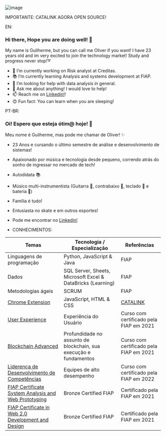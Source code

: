![image](https://user-images.githubusercontent.com/85374093/178001842-87e1b7ab-24f2-462b-ae0c-717263ce2e29.png)

IMPORTANTE: CATALINK AGORA OPEN SOURCE! 

EN:
### Hi there, Hope you are doing well! 👋
My name is Guilherme, but you can call me Oliver if you want! 
I have 23 years old and im very excited to join the technology market! Study and progress never stop!➰
- 🔭 I’m currently working on Risk analyst at Creditas.
- 📚 I’m currently learning Analysis and systems development at FIAP.
- 🤔 I’m looking for help with data analysis in general.
- 💬 Ask me about anything! I would love to help!
- 📫 Reach me on [Linkedin!](https://www.linkedin.com/in/guilherme-oliveira-931197193/)!
- 😍 Fun fact: You can learn when you are sleeping!

PT-BR:
### Oi! Espero que esteja ótim@ hoje! 👋
Meu nome é Guilherme, mas pode me chamar de Oliver! ✨
- 23 Anos e cursando o último semestre de análise e desenvolvimento de sistemas! 
- Apaixonado por música e tecnologia desde pequeno, correndo atrás do sonho de ingressar no mercado de tech!
- Autodidata 📚
- Músico multi-instrumentista (Guitarra 🎸, contrabaixo 🎸, teclado 🎹 e bateria 🥁)
- Família é tudo!
- Entusiasta no skate e em outros esportes!
- Pode me encontrar no [Linkedin!](https://www.linkedin.com/in/guilherme-oliveira-931197193/)

- CONHECIMENTOS: 

| Temas  |  Tecnologia / Especialização | Referências  |  
| ------------------- | ------------------- | ------------------- |
|  Linguagens de programação | Python, JavaScript & Java | FIAP |
|  Dados | SQL Server, Sheets, Microsoft Excel & DataBricks (Learning) | FIAP |
|  Metodologias ágeis |  SCRUM |  FIAP |
|  [Chrome Extension](https://github.com/olvriz/CATALINK) | JavaScript, HTML & CSS | [CATALINK](https://github.com/olvriz/CATALINK)|
|  [User Experience](https://on.fiap.com.br/pluginfile.php/1/local_nanocourses/certificado_nanocourse/12495/c0dd41b87beebea92738f986b3c97250/certificado.png) | Experiência do Usuário | Curso com certificado pela FIAP em 2021 |
|  [Blockchain Advanced](https://on.fiap.com.br/pluginfile.php/1/local_nanocourses/certificado_nanocourse/27085/6d8ccdc5727f21dd16bf2d864915e100/certificado.png) | Profundidade no assunto de blockchain, sua execução e fundamentos | Curso com certificado pela FIAP em 2021 |
|  [Liderença de Desenvolvimento de Competências](https://on.fiap.com.br/pluginfile.php/1/local_nanocourses/certificado_nanocourse/49738/59718896348a43fe342310aac25723a1/certificado.png) |  Equipes de alto desempenho |  Curso com certificado pela FIAP em 2022  |
|  [FIAP Certificate System Analysis and Web Prototyping](https://www.fiap.com.br/updown/DocumentosAssinados/3eb4d817-2ccf-40b1-be06-2993d39c707b.pdf) |  Bronze Certified FIAP | Certificado pela FIAP em 2021 |
|  [FIAP Certificate in Web 2.0 Development and Design](https://www.fiap.com.br/updown/DocumentosAssinados/24bf4935-7bfe-4d64-80f8-9335b6da3020.pdf) |  Bronze Certified FIAP | Certificado pela FIAP em 2021 |
 


